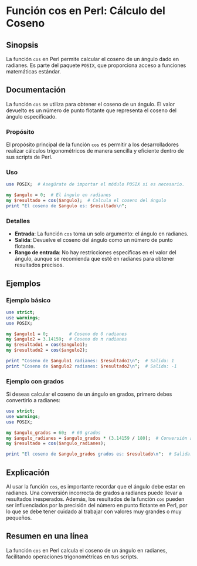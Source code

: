 <!--
Meta Description: # Función cos en Perl: Cálculo del Coseno ## Sinopsis La función `cos` en Perl permite calcular el coseno de un ángulo dado en radianes. Es parte del ...
Meta Keywords: coseno, radianes, cos, ángulo, función
-->

# Función cos en Perl: Cálculo del Coseno

## Sinopsis
La función `cos` en Perl permite calcular el coseno de un ángulo dado en radianes. Es parte del paquete `POSIX`, que proporciona acceso a funciones matemáticas estándar.

## Documentación
La función `cos` se utiliza para obtener el coseno de un ángulo. El valor devuelto es un número de punto flotante que representa el coseno del ángulo especificado.

### Propósito
El propósito principal de la función `cos` es permitir a los desarrolladores realizar cálculos trigonométricos de manera sencilla y eficiente dentro de sus scripts de Perl.

### Uso
```perl
use POSIX;  # Asegúrate de importar el módulo POSIX si es necesario.

my $angulo = 0;  # El ángulo en radianes
my $resultado = cos($angulo);  # Calcula el coseno del ángulo
print "El coseno de $angulo es: $resultado\n";
```

### Detalles
- **Entrada**: La función `cos` toma un solo argumento: el ángulo en radianes.
- **Salida**: Devuelve el coseno del ángulo como un número de punto flotante.
- **Rango de entrada**: No hay restricciones específicas en el valor del ángulo, aunque se recomienda que esté en radianes para obtener resultados precisos.

## Ejemplos
### Ejemplo básico
```perl
use strict;
use warnings;
use POSIX;

my $angulo1 = 0;        # Coseno de 0 radianes
my $angulo2 = 3.14159;  # Coseno de π radianes
my $resultado1 = cos($angulo1);
my $resultado2 = cos($angulo2);

print "Coseno de $angulo1 radianes: $resultado1\n";  # Salida: 1
print "Coseno de $angulo2 radianes: $resultado2\n";  # Salida: -1
```

### Ejemplo con grados
Si deseas calcular el coseno de un ángulo en grados, primero debes convertirlo a radianes:
```perl
use strict;
use warnings;
use POSIX;

my $angulo_grados = 60;  # 60 grados
my $angulo_radianes = $angulo_grados * (3.14159 / 180);  # Conversión a radianes
my $resultado = cos($angulo_radianes);

print "El coseno de $angulo_grados grados es: $resultado\n";  # Salida: 0.5
```

## Explicación
Al usar la función `cos`, es importante recordar que el ángulo debe estar en radianes. Una conversión incorrecta de grados a radianes puede llevar a resultados inesperados. Además, los resultados de la función `cos` pueden ser influenciados por la precisión del número en punto flotante en Perl, por lo que se debe tener cuidado al trabajar con valores muy grandes o muy pequeños.

## Resumen en una línea
La función `cos` en Perl calcula el coseno de un ángulo en radianes, facilitando operaciones trigonométricas en tus scripts.